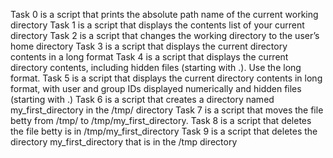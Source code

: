 Task 0 is a script that prints the absolute path name of the current working directory
Task 1 is a script that displays the contents list of your current directory
Task 2 is a script that changes the working directory to the user’s home directory
Task 3 is a script that displays the current directory contents in a long format
Task 4 is a script that displays the current directory contents, including hidden files (starting with .). Use the long format.
Task 5 is a script that displays the current directory contents in long format, with user and group IDs displayed numerically and hidden files (starting with .)
Task 6 is a script that creates a directory named my_first_directory in the /tmp/ directory
Task 7 is a script that moves the file betty from /tmp/ to /tmp/my_first_directory.
Task 8 is a script that deletes the file betty is in /tmp/my_first_directory
Task 9 is a script that deletes the directory my_first_directory that is in the /tmp directory
